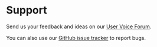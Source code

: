 # Support

Send us your feedback and ideas on our [User Voice Forum](https://touchdevelop.uservoice.com/forums/402381-code-the-micro-bit/).

You can also use our [GitHub issue tracker](https://github.com/microsoft/pxt-microbit) to report bugs.